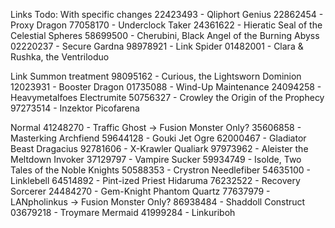 Links Todo: 
With specific changes
22423493 - Qliphort Genius
22862454 - Proxy Dragon
77058170 - Underclock Taker
24361622 - Hieratic Seal of the Celestial Spheres
58699500 - Cherubini, Black Angel of the Burning Abyss
02220237 - Secure Gardna
98978921 - Link Spider
01482001 - Clara & Rushka, the Ventriloduo

Link Summon treatment
98095162 - Curious, the Lightsworn Dominion
12023931 - Booster  Dragon
01735088 - Wind-Up Maintenance
24094258 - Heavymetalfoes Electrumite
50756327 - Crowley the Origin of the Prophecy
97273514 - Inzektor Picofarena

Normal
41248270 - Traffic Ghost -> Fusion Monster Only?
35606858 - Masterking Archfiend
59644128 - Gouki Jet Ogre
62000467 - Gladiator Beast Dragacius
92781606 - X-Krawler Qualiark
97973962 - Aleister the Meltdown Invoker
37129797 - Vampire Sucker
59934749 - Isolde, Two Tales of the Noble Knights
50588353 - Crystron Needlefiber
54635100 - Linklebell
64514892 - Pint-ized Priest Hidaruma
76232522 - Recovery Sorcerer
24484270 - Gem-Knight Phantom Quartz
77637979 - LANpholinkus -> Fusion Monster Only? 
86938484 - Shaddoll Construct
03679218 - Troymare Mermaid
41999284 - Linkuriboh